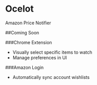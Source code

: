 Ocelot
======

Amazon Price Notifier


##Coming Soon

###Chrome Extension
- Visually select specific items to watch
- Manage preferences in UI

###Amazon Login
- Automatically sync account wishlists
